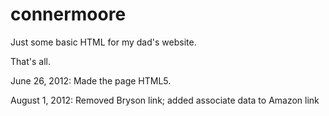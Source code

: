 connermoore
===========

Just some basic HTML for my dad's website.

That's all.

June 26, 2012: Made the page HTML5.

August 1, 2012: Removed Bryson link; added associate data to Amazon link